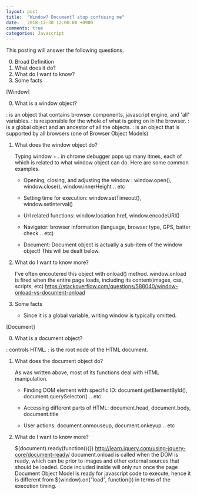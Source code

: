 ```yaml
---
layout: post
title:  "Window? Document? stop confusing me"
date:   2018-12-30 12:00:00 +0900
comments: true
categories: Javascript
---
```


This posting will answer the following questions.

0. Broad Definition
1. What does it do?
2. What do I want to know?
3. Some facts

[Window]

0. What is a window object?

: is an object that contains browser components, javascript engine, and 'all' variables.
: is responsible for the whole of what is going on in the browser.
: is a global object and an ancestor of all the objects. 
: is an object that is supported by all browsers (one of Browser Object Models)

1. What does the window object do?

	Typing window + . in chrome debugger pops up many itmes, each of which is related to what window object can do. Here are some common examples. 

	- Opening, closing, and adjusting the window : 
			window.open(), window.close(), window.innerHeight .. etc
	
	- Setting time for execution: 
			window.setTimeout(), window.setInterval()
	
	- Url related functions: 
			window.location.href, window.encodeURI()

	- Navigator:
			browser information (language, browser type, GPS, batter check .. etc)

	- Document:
			Document object is actually a sub-item of the window object! This will be dealt below.

2. What do I want to know more? 

	I've often encoutered this object with onload() method. 
	window.onload is fired when the entire page loads, including its content(images, css, scripts, etc)
	https://stackoverflow.com/questions/588040/window-onload-vs-document-onload

3. Some facts
	
	- Since it is a global variable, writing window is typically omitted.

[Document]

0. What is a document object?

: controls HTML.
: is the root node of the HTML document.

1. What does the document object do?

	As was written above, most of its functions deal with HTML manipulation.

	- Finding DOM element with specific ID:
		document.getElementById(), document.querySelector() .. etc

	- Accessing different parts of HTML:
		document.head, document.body, document.title

	- User actions:
		document.onmouseup, document.onkeyup .. etc

2. What do I want to know more?
	
	$(document).ready(function(){}) http://learn.jquery.com/using-jquery-core/document-ready/
	document.onload is called when the DOM is ready, which can be prior to images and other external sources that should be loaded. Code included inside will only run once the page Document Object Model is ready for javascript code to execute; hence it is different from $(window).on("load", function()) in terms of the execution timing.  

	<html>
	<head>
	    <script src="https://code.jquery.com/jquery-1.9.1.min.js"></script>
	    <script>
	    $( document ).ready(function() {
	        console.log( "document loaded" );
	    });
	 
	    $( window ).on( "load", function() {
	        console.log( "window loaded" );
	    });
	    </script>
	</head>
	<body>
	    <iframe src="http://techcrunch.com"></iframe>
	</body>
	</html>


	



[jekyll-docs]: https://jekyllrb.com/docs/home
[jekyll-gh]:   https://github.com/jekyll/jekyll
[jekyll-talk]: https://talk.jekyllrb.com/
